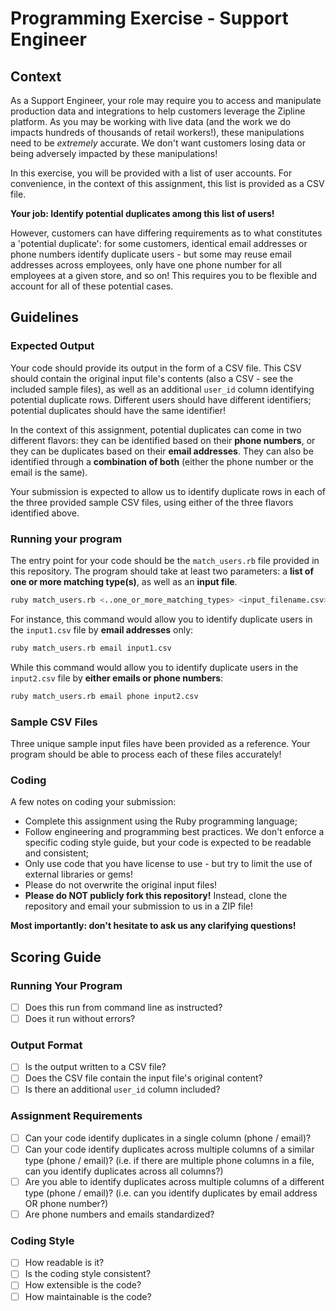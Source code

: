 # Programming Exercise - Support Engineer

## Context

As a Support Engineer, your role may require you to access and manipulate production data and integrations to help
customers leverage the Zipline platform. As you may be working with live data (and the work we do impacts hundreds of
thousands of retail workers!), these manipulations need to be _extremely_ accurate. We don't want customers losing data
or being adversely impacted by these manipulations!

In this exercise, you will be provided with a list of user accounts. For convenience, in the context of this assignment,
this list is provided as a CSV file.

**Your job: Identify potential duplicates among this list of users!**

However, customers can have differing requirements as to what constitutes a 'potential duplicate': for some customers,
identical email addresses or phone numbers identify duplicate users - but some may reuse email addresses across
employees, only have one phone number for all employees at a given store, and so on! This requires you to be
flexible and account for all of these potential cases.

## Guidelines

### Expected Output

Your code should provide its output in the form of a CSV file. This CSV should contain the original input file's
contents (also a CSV - see the included sample files), as well as an additional `user_id` column identifying potential
duplicate rows. Different users should have different identifiers; potential duplicates should have the same identifier!

In the context of this assignment, potential duplicates can come in two different flavors: they can be identified based
on their **phone numbers**, or they can be duplicates based on their **email addresses**. They can also be identified
through a **combination of both** (either the phone number or the email is the same).

Your submission is expected to allow us to identify duplicate rows in each of the three provided sample CSV files, using
either of the three flavors identified above.

### Running your program
The entry point for your code should be the `match_users.rb` file provided in this repository. The program should take
at least two parameters: a **list of one or more matching type(s)**, as well as an **input file**.

```bash
ruby match_users.rb <..one_or_more_matching_types> <input_filename.csv>
```

For instance, this command would allow you to identify duplicate users in the `input1.csv` file by **email addresses**
only:
```bash
ruby match_users.rb email input1.csv
```

While this command would allow you to identify duplicate users in the `input2.csv` file by **either emails or phone
numbers**:

```bash
ruby match_users.rb email phone input2.csv
```

### Sample CSV Files

Three unique sample input files have been provided as a reference. Your program should be able to process each of these
files accurately!

### Coding

A few notes on coding your submission:
- Complete this assignment using the Ruby programming language;
- Follow engineering and programming best practices. We don't enforce a specific coding style guide, but your code is
  expected to be readable and consistent;
- Only use code that you have license to use - but try to limit the use of external libraries or gems!
- Please do not overwrite the original input files!
- **Please do NOT publicly fork this repository!** Instead, clone the repository and email your submission to us in a ZIP
file!

**Most importantly: don't hesitate to ask us any clarifying questions!**

## Scoring Guide

### Running Your Program
- [ ] Does this run from command line as instructed?
- [ ] Does it run without errors?

### Output Format
- [ ] Is the output written to a CSV file?
- [ ] Does the CSV file contain the input file's original content?
- [ ] Is there an additional `user_id` column included?

### Assignment Requirements
- [ ] Can your code identify duplicates in a single column (phone / email)?
- [ ] Can your code identify duplicates across multiple columns of a similar type (phone / email)? (i.e. if there are
  multiple phone columns in a file, can you identify duplicates across all columns?)
- [ ] Are you able to identify duplicates across multiple columns of a different type (phone / email)? (i.e. can you
  identify duplicates by email address OR phone number?)
- [ ] Are phone numbers and emails standardized?

### Coding Style 
- [ ] How readable is it?
- [ ] Is the coding style consistent?
- [ ] How extensible is the code?
- [ ] How maintainable is the code?
